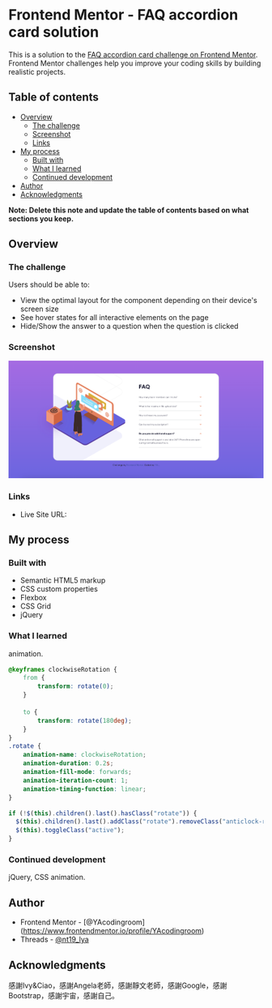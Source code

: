 # Frontend Mentor - FAQ accordion card solution

This is a solution to the [FAQ accordion card challenge on Frontend Mentor](https://www.frontendmentor.io/challenges/faq-accordion-card-XlyjD0Oam). Frontend Mentor challenges help you improve your coding skills by building realistic projects. 

## Table of contents

- [Overview](#overview)
  - [The challenge](#the-challenge)
  - [Screenshot](#screenshot)
  - [Links](#links)
- [My process](#my-process)
  - [Built with](#built-with)
  - [What I learned](#what-i-learned)
  - [Continued development](#continued-development)
- [Author](#author)
- [Acknowledgments](#acknowledgments)

**Note: Delete this note and update the table of contents based on what sections you keep.**

## Overview

### The challenge
Users should be able to:
- View the optimal layout for the component depending on their device's screen size
- See hover states for all interactive elements on the page
- Hide/Show the answer to a question when the question is clicked

### Screenshot
![Alt text](screenshot/screenshot.png)

### Links
- Live Site URL: 

## My process
### Built with
- Semantic HTML5 markup
- CSS custom properties
- Flexbox
- CSS Grid
- jQuery

### What I learned
animation.

```css
@keyframes clockwiseRotation {
    from {
        transform: rotate(0);
    }

    to {
        transform: rotate(180deg);
    }
}
.rotate {
    animation-name: clockwiseRotation;
    animation-duration: 0.2s;
    animation-fill-mode: forwards;
    animation-iteration-count: 1;
    animation-timing-function: linear;
}
```
```js
if (!$(this).children().last().hasClass("rotate")) {
  $(this).children().last().addClass("rotate").removeClass("anticlock-rotate");
  $(this).toggleClass("active");
}
```

### Continued development
jQuery, CSS animation.

## Author
- Frontend Mentor - [@YAcodingroom]
(https://www.frontendmentor.io/profile/YAcodingroom)
- Threads - [@nt19_lya](https://www.threads.net/@nt19_lya)

## Acknowledgments
感謝Ivy&Ciao，感謝Angela老師，感謝靜文老師，感謝Google，感謝Bootstrap，感謝宇宙，感謝自己。
